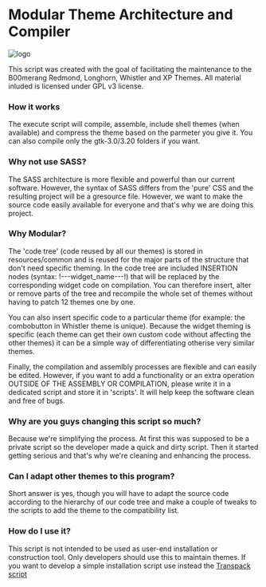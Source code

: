 # Modular Theme Architecture and Compiler

![logo](http://b00merang.weebly.com/uploads/1/6/8/1/16813022/published/mtac.png?1490106189)

This script was created with the goal of facilitating the maintenance to the B00merang Redmond, Longhorn, Whistler and XP Themes. All material inluded is licensed under GPL v3 license.

### How it works
The execute script will compile, assemble, include shell themes (when available) and compress the theme based on the parmeter you give it. You can also compile only the gtk-3.0/3.20 folders if you want.

### Why not use SASS?
The SASS architecture is more flexible and powerful than our current software. However, the syntax of SASS differs from the 'pure' CSS and the resulting project will be a gresource file. However, we want to make the source code easily available for everyone and that's why we are doing this project.

### Why Modular?
The 'code tree' (code reused by all our themes) is stored in resources/common and is reused for the major parts of the structure that don't need specific theming. In the code tree are included INSERTION nodes (syntax: !---widget_name---!) that will be replaced by the corresponding widget code on compilation. You can therefore insert, alter or remove parts of the tree and recompile the whole set of themes without having to patch 12 themes one by one.

You can also insert specific code to a particular theme (for example: the combobutton in Whistler theme is unique). Because the widget theming is specific (each theme can get their own custom code without affecting the other themes) it can be a simple way of differentiating otherise very similar themes.

Finally, the compilation and assemlbly processes are flexible and can easily be edited. However, if you want to add a functionality or an extra operation OUTSIDE OF THE ASSEMBLY OR COMPILATION, please write it in a dedicated script and store it in 'scripts'. It will help keep the software clean and free of bugs.

### Why are you guys changing this script so much?
Because we're simplifying the process. At first this was supposed to be a private script so the developer made a quick and dirty script. Then it started getting serious and that's why we're cleaning and enhancing the process.

### Can I adapt other themes to this program?
Short answer is yes, though you will have to adapt the source code according to the hierarchy of our code tree and make a couple of tweaks to the scripts to add the theme to the compatibility list.

### How do I use it?
This script is not intended to be used as user-end installation or construction tool. Only developers should use this to maintain themes. If you want to develop a simple installation script use instead the [Transpack script](https://github.com/B00merang-Project/Shell-Scripts/blob/master/transpack.sh)
